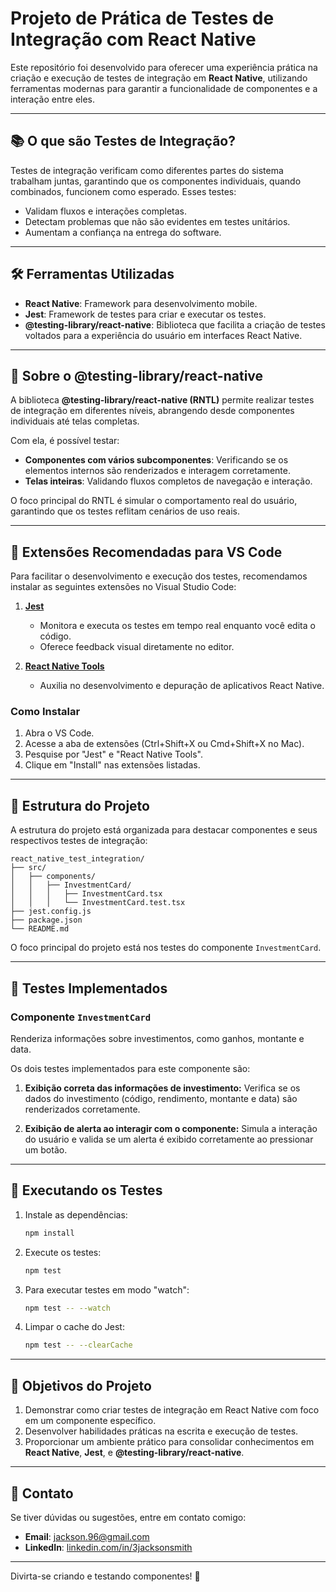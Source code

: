 # **Projeto de Prática de Testes de Integração com React Native**

Este repositório foi desenvolvido para oferecer uma experiência prática na criação e execução de testes de integração em **React Native**, utilizando ferramentas modernas para garantir a funcionalidade de componentes e a interação entre eles.

---

## 📚 **O que são Testes de Integração?**

Testes de integração verificam como diferentes partes do sistema trabalham juntas, garantindo que os componentes individuais, quando combinados, funcionem como esperado. Esses testes:

- Validam fluxos e interações completas.
- Detectam problemas que não são evidentes em testes unitários.
- Aumentam a confiança na entrega do software.

---

## 🛠 **Ferramentas Utilizadas**

- **React Native**: Framework para desenvolvimento mobile.
- **Jest**: Framework de testes para criar e executar os testes.
- **@testing-library/react-native**: Biblioteca que facilita a criação de testes voltados para a experiência do usuário em interfaces React Native.

---

## 🔎 **Sobre o @testing-library/react-native**

A biblioteca **@testing-library/react-native (RNTL)** permite realizar testes de integração em diferentes níveis, abrangendo desde componentes individuais até telas completas. 

Com ela, é possível testar:

- **Componentes com vários subcomponentes**: Verificando se os elementos internos são renderizados e interagem corretamente.
- **Telas inteiras**: Validando fluxos completos de navegação e interação.

O foco principal do RNTL é simular o comportamento real do usuário, garantindo que os testes reflitam cenários de uso reais.

---

## 🔌 **Extensões Recomendadas para VS Code**

Para facilitar o desenvolvimento e execução dos testes, recomendamos instalar as seguintes extensões no Visual Studio Code:

1. **[Jest](https://marketplace.visualstudio.com/items?itemName=Orta.vscode-jest)**
   - Monitora e executa os testes em tempo real enquanto você edita o código.
   - Oferece feedback visual diretamente no editor.

2. **[React Native Tools](https://marketplace.visualstudio.com/items?itemName=msjsdiag.vscode-react-native)**
   - Auxilia no desenvolvimento e depuração de aplicativos React Native.

### Como Instalar
1. Abra o VS Code.
2. Acesse a aba de extensões (Ctrl+Shift+X ou Cmd+Shift+X no Mac).
3. Pesquise por "Jest" e "React Native Tools".
4. Clique em "Install" nas extensões listadas.

---

## 📁 **Estrutura do Projeto**

A estrutura do projeto está organizada para destacar componentes e seus respectivos testes de integração:

```
react_native_test_integration/
├── src/
│   ├── components/
│   │   ├── InvestmentCard/
│   │   │   ├── InvestmentCard.tsx
│   │   │   └── InvestmentCard.test.tsx
├── jest.config.js
├── package.json
└── README.md
```

O foco principal do projeto está nos testes do componente `InvestmentCard`.

---

## 📝 **Testes Implementados**

### **Componente `InvestmentCard`**
Renderiza informações sobre investimentos, como ganhos, montante e data.

Os dois testes implementados para este componente são:

1. **Exibição correta das informações de investimento:**
   Verifica se os dados do investimento (código, rendimento, montante e data) são renderizados corretamente.

2. **Exibição de alerta ao interagir com o componente:**
   Simula a interação do usuário e valida se um alerta é exibido corretamente ao pressionar um botão.

---

## 🚀 **Executando os Testes**

1. Instale as dependências:
   ```bash
   npm install
   ```

2. Execute os testes:
   ```bash
   npm test
   ```

3. Para executar testes em modo "watch":
   ```bash
   npm test -- --watch
   ```

4. Limpar o cache do Jest:
   ```bash
   npm test -- --clearCache
   ```

---

## 🎯 **Objetivos do Projeto**

1. Demonstrar como criar testes de integração em React Native com foco em um componente específico.
2. Desenvolver habilidades práticas na escrita e execução de testes.
3. Proporcionar um ambiente prático para consolidar conhecimentos em **React Native**, **Jest**, e **@testing-library/react-native**.

---

## 📧 **Contato**

Se tiver dúvidas ou sugestões, entre em contato comigo:
- **Email**: [jackson.96@gmail.com](mailto:jackson.96@gmail.com)
- **LinkedIn**: [linkedin.com/in/3jacksonsmith](https://linkedin.com/in/3jacksonsmith)

---

Divirta-se criando e testando componentes! 🚀